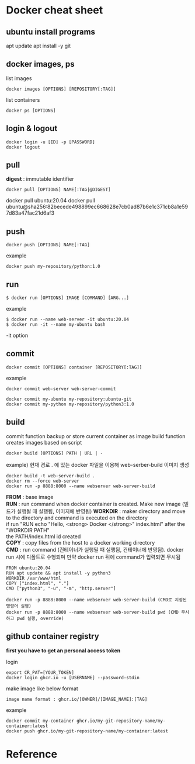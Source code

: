 # Docker cheat sheet

## ubuntu install programs
apt update
apt install -y git

## docker images, ps
list images
```
docker images [OPTIONS] [REPOSITORY[:TAG]]
```
list containers
```
docker ps [OPTIONS]
```
## login & logout
```
docker login -u [ID] -p [PASSWORD]
docker logout
```

## pull
**digest** : immutable identifier
```
docker pull [OPTIONS] NAME[:TAG|@DIGEST]
```
 docker pull ubuntu:20.04
 docker pull ubuntu@sha256:82becede498899ec668628e7cb0ad87b6e1c371cb8a1e597d83a47fac21d6af3

## push
```
docker push [OPTIONS] NAME[:TAG]
```

example
```
docker push my-repository/python:1.0
```

## run
```
$ docker run [OPTIONS] IMAGE [COMMAND] [ARG...]
```

example
``` 
$ docker run --name web-server -it ubuntu:20.04
$ docker run -it --name my-ubuntu bash
```

-it option

## commit
``` 
docker commit [OPTIONS] container [REPOSITORY[:TAG]]
```

example
```
docker commit web-server web-server-commit

docker commit my-ubuntu my-repository:ubuntu-git
docker commit my-python my-repository/python3:1.0
```

## build
commit function backup or store current container as image
build function creates images based on script

```
docker build [OPTIONS] PATH | URL | -
```

example)
현재 경로 . 에 있는 docker 파일을 이용해 web-serber-build 이미지 생성
```
docker build -t web-server-build .
docker rm --force web-server
docker run -p 8888:8000 --name webserver web-server-build
```

**FROM** : base image   
**RUN** : run command when docker container is created. Make new image (빌드가 실행될 때 실행됨, 이미지에 반영됨)
**WORKDIR** : maker directory and move to the directory and command is executed on the directory     
                if run "RUN echo "Hello, \<strong> Docker \</strong>" index.html" after the "WORKDIR PATH"   
                the PATH/index.html id created   
**COPY** : copy files from the host to a docker working directory   
**CMD** : run command (컨테이너가 실행될 때 실행됨, 컨테이너에 반영됨). docker run 시에 디폴트로 수행되며 만약 docker run 뒤에 command가 입력되면 무시됨 

```
FROM ubuntu:20.04
RUN apt update && apt install -y python3
WORKDIR /var/www/html 
COPY ["index.html", "."]
CMD ["python3", "-u", "-m", "http.server"]
```

```
docker run -p 8888:8000 --name webserver web-server-build (CMD로 지정된 명령어 실행)
docker run -p 8888:8000 --name webserver web-server-build pwd (CMD 무시하고 pwd 실행, override)
```
## github container registry
**first you have to get an personal access token**

login
```
export CR_PAT=[YOUR_TOKEN]
docker login ghcr.io -u [USERNAME] --password-stdin
```

make image like below format
```
image name format : ghcr.io/[OWNER]/[IMAGE_NAME]:[TAG]
```

example
```
docker commit my-container ghcr.io/my-git-repository-name/my-container:latest
docker push ghcr.io/my-git-repository-name/my-container:latest
```
# Reference
